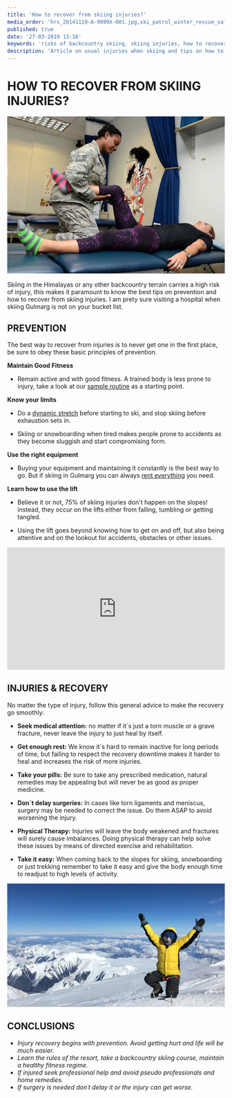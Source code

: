 ```yaml
---
title: 'How to recover from skiing injuries?'
media_order: 'hrs_20141119-A-9999X-001.jpg,ski_patrol_winter_rescue_safety_red_aid_rescuer-1159393.jpg,150708-F-XE708-001.JPG,918_Knee_Injury.jpg,exercise pain.jpg,IMG_1193_1.jpg'
published: true
date: '27-03-2019 13:16'
keywords: 'risks of backcountry skiing, skiing injuries, how to recover from skiing injuries, physiotherapy for skiers, injury recovery'
description: 'Article on usual injuries when skiing and tips on how to treat and recover from them.'
---
```


# **HOW TO RECOVER FROM SKIING INJURIES?**

![physiotherapy for injury recovery](150708-F-XE708-001.JPG?width=100%)

Skiing in the Himalayas or any other backcountry terrain carries a high risk of injury, this makes it paramount to know the best tips on prevention and how to recover from skiing injuries. I am prety sure visiting a hospital when skiing Gulmarg is not on your bucket list.

## **PREVENTION**

The best way to recover from injuries is to never get one in the first place, be sure to obey these basic principles of prevention.

**Maintain Good Fitness**

* Remain active and with good fitness. A trained body is less prone to injury, take a look at our <a href="https://skigulmarg.com/blog/gym-routine-for-skiers" target="_blank">sample routine</a> as a starting point.

**Know your limits**

* Do a <a href="https://www.elementconcept.com/warm-ups-and-injury-prevention/" target="_blank">dynamic stretch</a> before starting to ski, and stop skiing before exhaustion sets in. 
 
* Skiing or snowboarding when tired makes people prone to accidents as they become sluggish and start compromising form.

**Use the right equipment**

* Buying your equipment and maintaining it constantly is the best way to go. But if skiing in Gulmarg you can always <a href="https://skigulmarg.com/deals-and-packages/rental" target="_blank">rent everything</a> you need.

**Learn how to use the lift**

* Believe it or not, 75% of skiing injuries don't happen on the slopes! instead, they occur on the lifts either from falling, tumbling or getting tangled.

* Using the lift goes beyond knowing how to get on and off, but also being attentive and on the lookout for accidents, obstacles or other issues.

<div style="left: 0; width: 100%; height: 0; position: relative; padding-bottom: 56.2493%;"><iframe src="https://www.youtube.com/embed/UaGTVUxj9h0" style="border: 0; top: 0; left: 0; width: 100%; height: 100%; position: absolute;" allowfullscreen scrolling="no" allow="autoplay; encrypted-media"></iframe></div>

## **INJURIES & RECOVERY** 

No matter the type of injury, follow this general advice to make the recovery go smoothly:

* **Seek medical attention:** no matter if it´s just a torn muscle or a grave fracture, never leave the injury to just heal by itself.

* **Get enough rest:** We know it´s hard to remain inactive for long periods of time, but failing to respect the recovery downtime makes it harder to heal and increases the risk of more injuries.

* **Take your pills:** Be sure to take any prescribed medication, natural remedies may be appealing but will never be as good as proper medicine.

* **Don´t delay surgeries:** In cases like torn ligaments and meniscus, surgery may be needed to correct the issue. Do them ASAP to avoid worsening the injury.

* **Physical Therapy:** Injuries will leave the body weakened and fractures will surely cause imbalances. Doing physical therapy can help solve these issues by means of directed exercise and rehabilitation.

* **Take it easy:** When coming back to the slopes for skiing, snowboarding or just trekking remember to take it easy and give the body enough time to readjust to high levels of activity.

![skiing in Gulmarg after an injury](IMG_1193_1.jpg?width=100%)

## **CONCLUSIONS**

* _Injury recovery begins with prevention. Avoid getting hurt and life will be much easier._
* _Learn the rules of the resort, take a backcountry skiing course, maintain a healthy fitness regime._
* _If injured seek professional help and avoid pseudo professionals and home remedies._
* _If surgery is needed don´t delay it or the injury can get worse._

